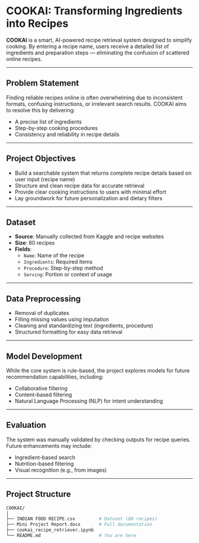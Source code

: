 # COOKAI: Transforming Ingredients into Recipes

**COOKAI** is a smart, AI-powered recipe retrieval system designed to simplify cooking. By entering a recipe name, users receive a detailed list of ingredients and preparation steps — eliminating the confusion of scattered online recipes.

---

## Problem Statement

Finding reliable recipes online is often overwhelming due to inconsistent formats, confusing instructions, or irrelevant search results. COOKAI aims to resolve this by delivering:

- A precise list of ingredients  
- Step-by-step cooking procedures  
- Consistency and reliability in recipe details  

---

## Project Objectives

- Build a searchable system that returns complete recipe details based on user input (recipe name)
- Structure and clean recipe data for accurate retrieval
- Provide clear cooking instructions to users with minimal effort
- Lay groundwork for future personalization and dietary filters

---

## Dataset

- **Source**: Manually collected from Kaggle and recipe websites  
- **Size**: 80 recipes  
- **Fields**:
  - `Name`: Name of the recipe
  - `Ingredients`: Required items
  - `Procedure`: Step-by-step method
  - `Serving`: Portion or context of usage

---

## Data Preprocessing

- Removal of duplicates
- Filling missing values using imputation
- Cleaning and standardizing text (ingredients, procedure)
- Structured formatting for easy data retrieval

---

## Model Development

While the core system is rule-based, the project explores models for future recommendation capabilities, including:

- Collaborative filtering
- Content-based filtering
- Natural Language Processing (NLP) for intent understanding

---

## Evaluation

The system was manually validated by checking outputs for recipe queries. Future enhancements may include:

- Ingredient-based search
- Nutrition-based filtering
- Visual recognition (e.g., from images)

---

## Project Structure

```bash
COOKAI/
│
├── INDIAN FOOD RECIPE.csv         # Dataset (80 recipes)
├── Mini Project Report.docx       # Full documentation
├── cookai_recipe_retriever.ipynb  
└── README.md                      # You are here
